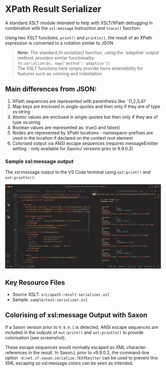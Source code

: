 # XPath Result Serializer

A standard XSLT module intended to help with XSLT/XPath debugging in combination with the `xsl:message` instruction and `trace()` function.

Using two XSLT functions, `print()` and `println()`, the result of an XPath expression is converted to a notation similar to JSON.

> **Note:** The standard *fn:serialize()* function, using the 'adaptive' output method, provides similar functionality:<br>
> `fn:serialize($n, map{'method':'adaptive'})`<br>
> The XSLT functions here simply provide more extensibility for features such as coloring and indentation 

## Main differences from JSON:

1. XPath sequences are represented with parenthesis like: '(1,2,3,4)'
2. Map keys are enclosed in single-quotes and then only if they are of type xs:string
3. Atomic values are enclosed in single-quotes but then only if they are of type xs:string
4. Boolean values are represented as: true() and false()
5. Nodes are represented by XPath locations - namespace-prefixes are used in the location if declared on the context root element
6. Colorised output via ANSI escape sequences (requires messageEmitter setting - only available for SaxonJ versions prior to 9.9.0.2) 


### Sample xsl:message output
The xsl:message output to the VS Code terminal using `ext:print()` and `ext:println()`:

![screenshot of xsl:message](sample/colorised-xpath.png)

## Key Resource Files
- Source XSLT: `src/xpath-result-serializer.xsl`
- Sample: `sample/test-serializer.xsl`

## Colorising of xsl:message Output with Saxon

If a Saxon version prior to `9.9.0.1` is detected, ANSI escape sequences are included in the outputs of `ext:print()` and `ext:println()` to provide colorisation (see screenshot).

These escape sequences would normally escaped as XML character references in the result. In SaxonJ, prior to v9.9.0.2, the command-line option `-m:net.sf.saxon.serialize.TEXTEmitter` can be used to prevent this XML escaping so xsl:message colors can be seen as intended.